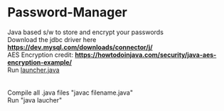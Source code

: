 # Password-Manager
Java based s/w to store and encrypt your passwords<br>
Download the jdbc driver here <b>https://dev.mysql.com/downloads/connector/j/</b><br>
AES Encryption credit:
<b>https://howtodoinjava.com/security/java-aes-encryption-example/</b><br>
Run <u>launcher.java</u>
<br><br><br>
Compile all .java files "javac filename.java"<br>
Run "java laucher"
